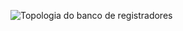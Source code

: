 ![Topologia do banco de registradores](/images/reference/components/rv32i_register_file.drawio.svg)
